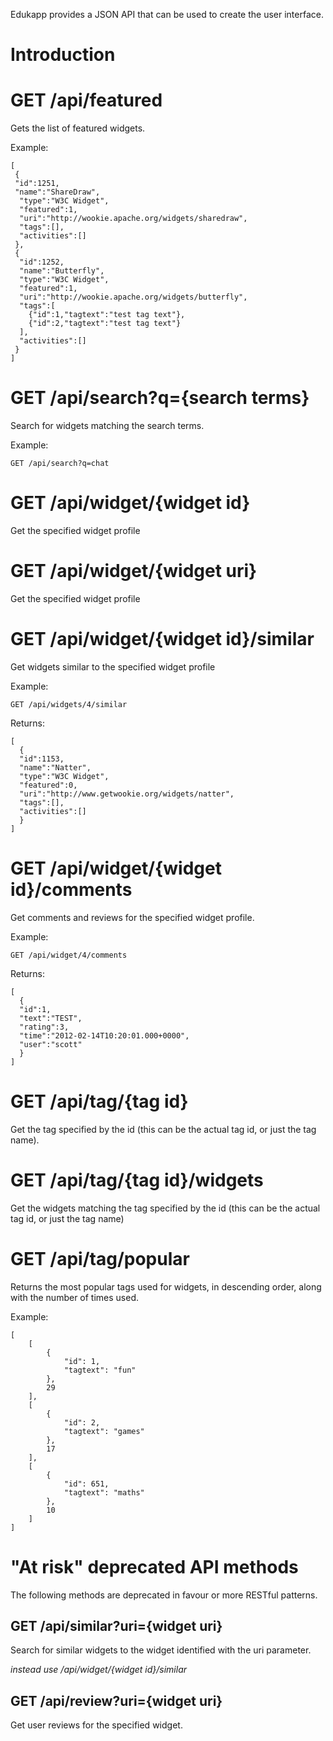 Edukapp provides a JSON API that can be used to create the user interface.

# Introduction #



# GET /api/featured #

Gets the list of featured widgets.

Example:

```
[
 {
 "id":1251,
 "name":"ShareDraw",
  "type":"W3C Widget",
  "featured":1,
  "uri":"http://wookie.apache.org/widgets/sharedraw",
  "tags":[],
  "activities":[]
 },
 {
  "id":1252,
  "name":"Butterfly",
  "type":"W3C Widget",
  "featured":1,
  "uri":"http://wookie.apache.org/widgets/butterfly",
  "tags":[
    {"id":1,"tagtext":"test tag text"},
    {"id":2,"tagtext":"test tag text"}
  ],
  "activities":[]
 }
]
```

# GET /api/search?q={search terms} #

Search for widgets matching the search terms.

Example:

```
GET /api/search?q=chat
```


# GET /api/widget/{widget id} #

Get the specified widget profile


# GET /api/widget/{widget uri} #

Get the specified widget profile


# GET /api/widget/{widget id}/similar #

Get widgets similar to the specified widget profile

Example:

```
GET /api/widgets/4/similar
```

Returns:

```
[
  {
  "id":1153,
  "name":"Natter",
  "type":"W3C Widget",
  "featured":0,
  "uri":"http://www.getwookie.org/widgets/natter",
  "tags":[],
  "activities":[]
  }
]
```


# GET /api/widget/{widget id}/comments #

Get comments and reviews for the specified widget profile.

Example:

```
GET /api/widget/4/comments
```

Returns:

```
[
  {
  "id":1,
  "text":"TEST",
  "rating":3,
  "time":"2012-02-14T10:20:01.000+0000",
  "user":"scott"
  }
]
```

# GET /api/tag/{tag id} #

Get the tag specified by the id (this can be the actual tag id, or just the tag name).

# GET /api/tag/{tag id}/widgets #

Get the widgets matching the tag specified by the id (this can be the actual tag id, or just the tag name)

# GET /api/tag/popular #

Returns the most popular tags used for widgets, in descending order, along with the number of times used.

Example:

```
[
    [
        {
            "id": 1,
            "tagtext": "fun"
        },
        29
    ],
    [
        {
            "id": 2,
            "tagtext": "games"
        },
        17
    ],
    [
        {
            "id": 651,
            "tagtext": "maths"
        },
        10
    ]
]
```

# "At risk" deprecated API methods #

The following methods are deprecated in favour or more RESTful patterns.


## GET /api/similar?uri={widget uri} ##

Search for similar widgets to the widget identified with the uri parameter.

_instead use /api/widget/{widget id}/similar_

## GET /api/review?uri={widget uri} ##

Get user reviews for the specified widget.

